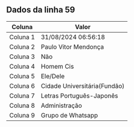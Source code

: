 ## Dados da linha 59

| Coluna | Valor |
|--------|-------|
| Coluna 1 | 31/08/2024 06:56:18 |
| Coluna 2 | Paulo Vitor Mendonça |
| Coluna 3 | Não |
| Coluna 4 | Homem Cis |
| Coluna 5 | Ele/Dele |
| Coluna 6 | Cidade Universitária(Fundão) |
| Coluna 7 | Letras Português-Japonês |
| Coluna 8 | Administração |
| Coluna 9 | Grupo de Whatsapp |
